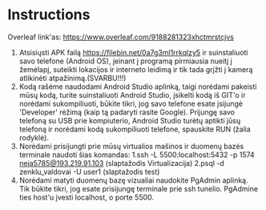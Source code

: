 # Instructions

Overleaf link'as: https://www.overleaf.com/9188281323xhctmrstcjvs

1. Atsisiųsti APK failą https://filebin.net/0a7g3ml1rrkqlzy5 ir suinstaliuoti savo telefone (Android OS), įeinant į programą pirmiausia nueitį į žemėlapį, suteikti lokacijos ir interneto leidimą ir tik tada grįžti į kamerą atlikinėti atpažinimą.(SVARBU!!!)
2. Kodą rašėme naudodami Android Studio aplinką, taigi norėdami pakeisti mūsų kodą, turite suinstaliuoti Android Studio, įsikelti kodą iš GIT'o ir norėdami sukompiliuoti,
būkite tikri, jog savo telefone esate įsijungė 'Developer' rėžimą (kaip tą padaryti rasite Google). Prijungę savo telefoną su USB prie kompiuterio, Android Studio turėtų aptikti jūsų telefoną ir norėdami kodą sukompiliuoti telefone,
spauskite RUN (žalia rodyklė). 
3. Norėdami prisijungti prie mūsų virtualios mašinos ir duomenų bazės terminale naudoti šias komandas: 1.ssh -L 5500:localhost:5432 -p 1574 neja5785@193.219.91.103 (slaptažodis Virtualizacija) 2.psql -d zenklu_valdovai -U user1 (slaptažodis test)
4. Norėdami matyti duomenų bazę vizualiai naudokite PgAdmin aplinką. Tik būkite tikri, jog esate prisijungę terminale prie ssh tunelio. PgAdmine ties host'u įvesti localhost, o porte 5500.